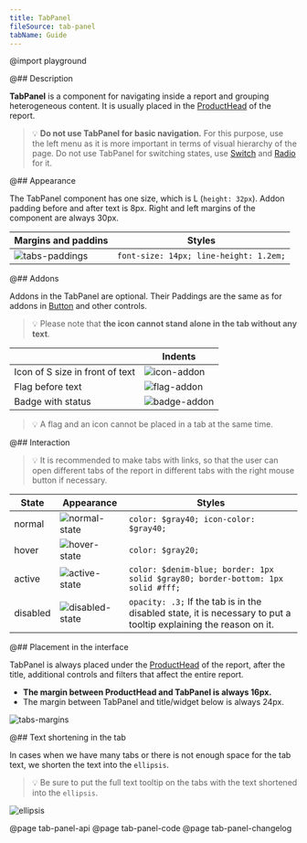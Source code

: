 ```yaml
---
title: TabPanel
fileSource: tab-panel
tabName: Guide
---
```


@import playground

@## Description

**TabPanel** is a component for navigating inside a report and grouping heterogeneous content. It is usually placed in the [ProductHead](/components/product-head) of the report.

> 💡 **Do not use TabPanel for basic navigation.** For this purpose, use the left menu as it is more important in terms of visual hierarchy of the page. Do not use TabPanel for switching states, use [Switch](/components/switch/) and [Radio](/components/radio/) for it.

@## Appearance

The TabPanel component has one size, which is L (`height: 32px`). Addon padding before and after text is 8px. Right and left margins of the component are always 30px.

| Margins and paddins                        | Styles                                 |
| ------------------------------------------ | -------------------------------------- |
| ![tabs-paddings](static/tabs-paddings.png) | `font-size: 14px; line-height: 1.2em;` |

@## Addons

Addons in the TabPanel are optional. Their Paddings are the same as for addons in [Button](/components/button/) and other controls.

> 💡 Please note that **the icon cannot stand alone in the tab without any text**.

|                                 | Indents                          |
| ------------------------------- | -------------------------------- |
| Icon of S size in front of text | ![icon-addon](static/icon.png)   |
| Flag before text                | ![flag-addon](static/flag.png)   |
| Badge with status               | ![badge-addon](static/badge.png) |

> 💡 A flag and an icon cannot be placed in a tab at the same time.

@## Interaction

> 💡 It is recommended to make tabs with links, so that the user can open different tabs of the report in different tabs with the right mouse button if necessary.

| State    | Appearance                                | Styles                                                                                                            |
| -------- | ----------------------------------------- | ----------------------------------------------------------------------------------------------------------------- |
| normal   | ![normal-state](static/normal-active.png) | `color: $gray40; icon-color: $gray40;`                                                                            |
| hover    | ![hover-state](static/hover.png)          | `color: $gray20;`                                                                                                 |
| active   | ![active-state](static/normal-active.png) | `color: $denim-blue; border: 1px solid $gray80; border-bottom: 1px solid #fff;`                                   |
| disabled | ![disabled-state](static/disabled.png)    | `opacity: .3;` If the tab is in the disabled state, it is necessary to put a tooltip explaining the reason on it. |

@## Placement in the interface

TabPanel is always placed under the [ProductHead](/components/product-head/) of the report, after the title, additional controls and filters that affect the entire report.

- **The margin between ProductHead and TabPanel is always 16px.**
- The margin between TabPanel and title/widget below is always 24px.

![tabs-margins](static/tabs_margins.png)

@## Text shortening in the tab

In cases when we have many tabs or there is not enough space for the tab text, we shorten the text into the `ellipsis`.

> 💡 Be sure to put the full text tooltip on the tabs with the text shortened into the `ellipsis`.

![ellipsis](static/ellipsis.png)

@page tab-panel-api
@page tab-panel-code
@page tab-panel-changelog
